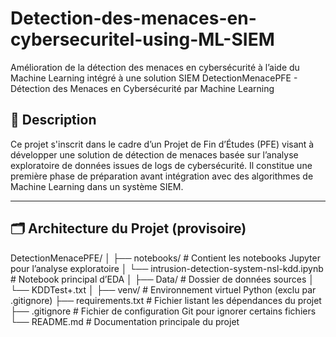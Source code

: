 # Detection-des-menaces-en-cybersecuritel-using-ML-SIEM
Amélioration de la détection des menaces en cybersécurité à l’aide du Machine Learning intégré à une solution SIEM
 DetectionMenacePFE - Détection des Menaces en Cybersécurité par Machine Learning

## 📘 Description

Ce projet s'inscrit dans le cadre d’un Projet de Fin d’Études (PFE) visant à développer une solution de détection de menaces basée sur l’analyse exploratoire de données issues de logs de cybersécurité. Il constitue une première phase de préparation avant intégration avec des algorithmes de Machine Learning dans un système SIEM.

---

## 🗂️ Architecture du Projet (provisoire)

DetectionMenacePFE/
│
├── notebooks/                      # Contient les notebooks Jupyter pour l’analyse exploratoire
│   └── intrusion-detection-system-nsl-kdd.ipynb          # Notebook principal d’EDA 
│
├── Data/                                 # Dossier de données sources
│   └── KDDTest+.txt
│
├── venv/                                 # Environnement virtuel Python (exclu par .gitignore)
├── requirements.txt                      # Fichier listant les dépendances du projet
├── .gitignore                            # Fichier de configuration Git pour ignorer certains fichiers
└── README.md                             # Documentation principale du projet

